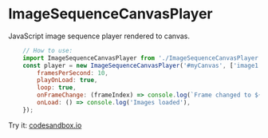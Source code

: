 # ImageSequenceCanvasPlayer
JavaScript image sequence player rendered to canvas.

```JavaScript
	// How to use:
	import ImageSequenceCanvasPlayer from './ImageSequenceCanvasPlayer.mjs'
	const player = new ImageSequenceCanvasPlayer('#myCanvas', ['image1.jpg', 'image2.jpg'], {
		framesPerSecond: 10,
		playOnLoad: true,
		loop: true,
		onFrameChange: (frameIndex) => console.log(`Frame changed to ${frameIndex}`),
		onLoad: () => console.log('Images loaded'),
	});
```

Try it: [codesandbox.io](https://codesandbox.io/p/sandbox/imagesequencecanvasplayer-c72dws)
